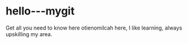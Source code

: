 # hello---mygit
Get all you need to know here
otienomilcah here, I like learning, always upskilling my area.
